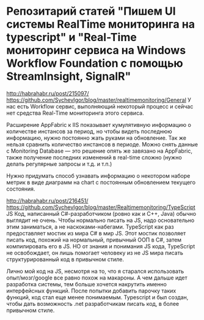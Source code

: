 Репозитарий статей "Пишем UI системы RealTime мониторинга на typescript" и "Real-Time мониторинг сервиса на Windows Workflow Foundation с помощью StreamInsight, SignalR"
=======================
http://habrahabr.ru/post/215097/
https://github.com/SychevIgor/blog/master/realtimemonitoring/General
У нас есть Workflow сервис, выполняющий некоторый процесс и сейчас нет средства Real-Time мониторинга этого сервиса. 

Расширение AppFabric к IIS показывает кумулятивную информацию о количестве инстансов за период, но чтобы видеть последнюю информацию, нужно постоянно жать руками на обновление. Так же нельзя сравнить количество инстансов в периоде. 
Можно снять данные с Monitoring Database — это решение опять же завязано на AppFabric, также получение последних изменений в real-time сложно (нужно делать регулярные запросы и т.д. и т.п.)

Нужно придумать способ узнавать информацию о некотором наборе метрик в виде диаграмм на chart с постоянным обновлением текущего состояния.


http://habrahabr.ru/post/216451/
https://github.com/SychevIgor/blog/master/Realtimemonitoring/TypeScript
JS Код, написанный C#-разработчиком (ровно как и C++, Java) обычно выглядит не очень. Чтобы нормально писать на JS, надо основательно этим заниматься, а не наскоками-набегами. TypeScript как раз предоставляет мостик из мира C# в мир JS. Этот мостик позволяет писать код, похожий на нормальный, привычный ООП в C#, затем компилировать его в JS. НО от знания и понимания JS кода, TypeScript не освобождает, он лишь помогает человеку из не JS мира писать структурированный код в привычном стиле. 

Лично мой код на JS, несмотря на то, что я старался использовать опыт/мозг/google все равно похож на макароны. А чем дальше идет разработка системы, тем больше хочется накрутить именно интерфейсных функций. После попытки добавить парочку таких функций, код стал еще менее понимаемым. Typescript и был создан, чтобы дать возможность .net разработчикам писать код, в более привычном стиле.
